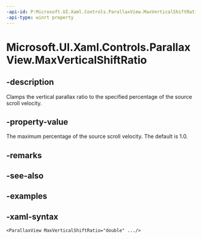```yaml
---
-api-id: P:Microsoft.UI.Xaml.Controls.ParallaxView.MaxVerticalShiftRatio
-api-type: winrt property
---
```

<!-- Property syntax.
public double MaxVerticalShiftRatio { get;  set; }
-->

# Microsoft.UI.Xaml.Controls.ParallaxView.MaxVerticalShiftRatio


## -description

Clamps the vertical parallax ratio to the specified percentage of the source scroll velocity.


## -property-value

The maximum percentage of the source scroll velocity. The default is 1.0.


## -remarks


## -see-also


## -examples


## -xaml-syntax

```xaml
<ParallaxView MaxVerticalShiftRatio="double" .../>
```


